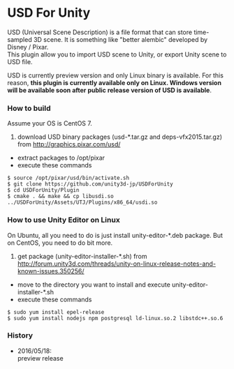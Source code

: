 # USD For Unity

USD (Universal Scene Description) is a file format that can store time-sampled 3D scene. It is something like "better alembic" developed by Disney / Pixar.  
This plugin allow you to import USD scene to Unity, or export Unity scene to USD file.  

USD is currently preview version and only Linux binary is available. For this reason, **this plugin is currently available only on Linux. Windows version will be available soon after public release version of USD is available**.


### How to build
Assume your OS is CentOS 7.

1. download USD binary packages (usd-*.tar.gz and deps-vfx2015.tar.gz) from http://graphics.pixar.com/usd/
- extract packages to /opt/pixar
- execute these commands
```
$ source /opt/pixar/usd/bin/activate.sh
$ git clone https://github.com/unity3d-jp/USDForUnity
$ cd USDForUnity/Plugin
$ cmake . && make && cp libusdi.so ../USDForUnity/Assets/UTJ/Plugins/x86_64/usdi.so
```

### How to use Unity Editor on Linux

On Ubuntu, all you need to do is just install unity-editor-*.deb package. But on CentOS, you need to do bit more.

1. get package (unity-editor-installer-*.sh) from http://forum.unity3d.com/threads/unity-on-linux-release-notes-and-known-issues.350256/
- move to the directory you want to install and execute unity-editor-installer-*.sh
- execute these commands
```
$ sudo yum install epel-release
$ sudo yum install nodejs npm postgresql ld-linux.so.2 libstdc++.so.6
```

### History
- 2016/05/18:  
  preview release
